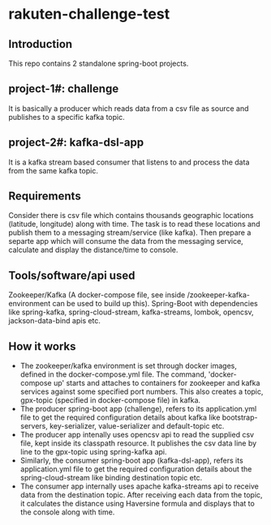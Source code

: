 # rakuten-challenge-test

Introduction
------------
This repo contains 2 standalone spring-boot projects.

project-1#: challenge
--------------------
It is basically a producer which reads data from a csv file as source and publishes to a specific kafka topic.

project-2#: kafka-dsl-app
-------------------------
It is a kafka stream based consumer that listens to and process the data from the same kafka topic.

Requirements
------------
Consider there is csv file which contains thousands geographic locations (latitude, longitude) along with time.
The task is to read these locations and publish them to a messaging stream/service (like kafka). 
Then prepare a separte app which will consume the data from the messaging service, calculate and display the distance/time to console.

Tools/software/api used
-----------------------
Zookeeper/Kafka (A docker-compose file, see inside /zookeeper-kafka-environment can be used to build up this).
Spring-Boot with dependencies like spring-kafka, spring-cloud-stream, kafka-streams, lombok, opencsv, jackson-data-bind apis etc.

How it works
------------
- The zookeeper/kafka environment is set through docker images, defined in the docker-compose.yml file. The command, 'docker-compose up' starts and attaches to containers
   for zookeeper and kafka services against some specified port numbers. This also creates a topic, gpx-topic (specified in docker-compose file) in kafka.
- The producer spring-boot app (challenge), refers to its application.yml file to get the required configuration details about kafka like bootstrap-servers, key-serializer,          value-serializer and default-topic etc.
- The producer app intenally uses opencsv api to read the supplied csv file, kept inside its classpath resource. It publishes the csv data line by line to the gpx-topic using 
   spring-kafka api.
- Similarly, the consumer spring-boot app (kafka-dsl-app), refers its application.yml file to get the required configuration details about the spring-cloud-stream like binding    destination topic etc.
- The consumer app internally uses apache kafka-streams api to receive data from the destination topic. After receiving each data from the topic, it calculates the distance
   using Haversine formula and displays that to the console along with time.
